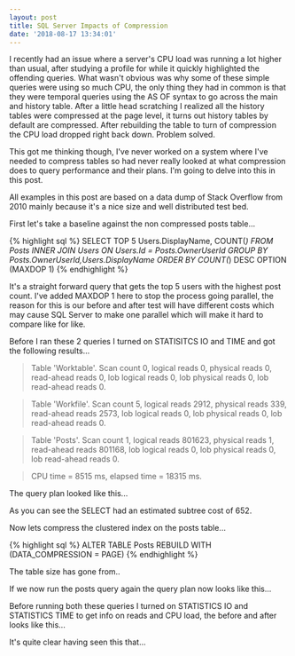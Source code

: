 ```yaml
---
layout: post
title: SQL Server Impacts of Compression
date: '2018-08-17 13:34:01'
---
```

I recently had an issue where a server's CPU load was running a lot higher than usual, after studying a profile for while it quickly highlighted the offending queries. What wasn't obvious was why some of these simple queries were using so much CPU, the only thing they had in common is that they were temporal queries using the AS OF syntax to go across the main and history table. After a little head scratching I realized all the history tables were compressed at the page level, it turns out history tables by default are compressed. After rebuilding the table to turn of compression the CPU load dropped right back down. Problem solved.

This got me thinking though, I've never worked on a system where I've needed to compress tables so had never really looked at what compression does to query performance and their plans. I'm going to delve into this in this post.

All examples in this post are based on a data dump of Stack Overflow from 2010 mainly because it's a nice size and well distributed test bed.

First let's take a baseline against the non compressed posts table...

{% highlight sql %}
SELECT TOP 5 
  Users.DisplayName,
  COUNT(*)
FROM 
  Posts
  INNER JOIN Users ON Users.Id = Posts.OwnerUserId
GROUP BY 
  Posts.OwnerUserId,Users.DisplayName
ORDER BY COUNT(*) DESC
OPTION (MAXDOP 1)
{% endhighlight %}

It's a straight forward query that gets the top 5 users with the highest post count. I've added MAXDOP 1 here to stop the process going parallel, the reason for this is our before and after test will have different costs which may cause SQL Server to make one parallel which will make it hard to compare like for like.

Before I ran these 2 queries I turned on STATISITCS IO and TIME and got the following results...

> Table 'Worktable'. Scan count 0, logical reads 0, physical reads 0, read-ahead reads 0, lob logical reads 0, lob physical reads 0, lob read-ahead reads 0.

> Table 'Workfile'. Scan count 5, logical reads 2912, physical reads 339, read-ahead reads 2573, lob logical reads 0, lob physical reads 0, lob read-ahead reads 0.

> Table 'Posts'. Scan count 1, logical reads 801623, physical reads 1, read-ahead reads 801168, lob logical reads 0, lob physical reads 0, lob read-ahead reads 0.

> CPU time = 8515 ms,  elapsed time = 18315 ms.

The query plan looked like this...

As you can see the SELECT had an estimated subtree cost of 652.

Now lets compress the clustered index on the posts table...

{% highlight sql %}
ALTER TABLE Posts REBUILD  WITH (DATA_COMPRESSION = PAGE)
{% endhighlight %}

The table size has gone from..

If we now run the posts query again the query plan now looks like this...

Before running both these queries I turned on STATISTICS IO and STATISTICS TIME to get info on reads and CPU load, the before and after looks like this...

It's quite clear having seen this that...